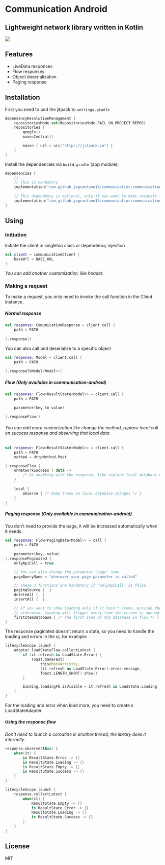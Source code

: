 # Communication Android
## Lightweight network library written in Kotlin

[![](https://jitpack.io/v/jogcaetano13/communication.svg)](https://jitpack.io/#jogcaetano13/communication)

## Features

- LiveData responses
- Flow responses
- Object deserialization
- Paging response

## Installation

First you need to add the jitpack to ```settings.gradle```

```kotlin
dependencyResolutionManagement {
    repositoriesMode.set(RepositoriesMode.FAIL_ON_PROJECT_REPOS)
    repositories {
        google()
        mavenCentral()

        maven { url = uri("https://jitpack.io") }
    }
}
```

Install the dependencies via ```build.gradle``` (app module).

```kotlin
dependencies {
    //...
    // This is mandatory
    implementation("com.github.jogcaetano13:communication:communication-core:<latest_version>")
    
    // This dependency is optional, only if you want to make requests for paging, livedata or flow
    implementation("com.github.jogcaetano13:communication:communication-android:<latest_version>")
}
```

## Using

### Initiation

Initiate the client in singleton class or dependency injection

```kotlin
val client = communicationClient {
    baseUrl = BASE_URL
}
```
*You can add another customization, like header.*

### Making a request

To make a request, you only need to invoke the call function in the Client instance.

##### Normal response

````kotlin
val response: ComunicationResponse = client.call {
    path = PATH
    
}.response()
````

You can also call and deserialize to a specific object

````kotlin
val response: Model = client.call {
    path = PATH
    
}.responseToModel<Model>()
````

##### Flow (Only available in communication-android)

```kotlin
val response: Flow<ResultState<Model>> = client.call {
    path = PATH

    parameter(key to value)

}.responseFlow()
```

###### You can add more customization like change the method, replace local call on success response and observing that local data

```kotlin
val response: Flow<ResultState<Model>> = client.call {
    path = PATH
    method = HttpMethod.Post

}.responseFlow {
    onNetworkSuccess { data ->
        /* Do anything with the response, like replace local database data */
    }
    
    local {
        observe { /* Keep track on local database changes */ }
    }
}
```

##### Paging response (Only available in communication-android)

You don't need to provide the page, it will be increased automatically when it needs.

```kotlin
val response: Flow<PagingData<Model>> = call {
    path = PATH

    parameter(key, value)
}.responsePaginated {
    onlyApiCall = true

    // You can also change the parameter "page" name
    pageQueryName = "wherever your page parameter is called"

    // These 3 functions are mandatory if 'onlyApiCall' is false
    pagingSource {  }
    deleteAll {  }
    insertAll {  }

    // If you want to show loading only if it hasn't items, provide the first nullable item from database,
    // otherwise, loading will trigger every time the screen is opened.
    firstItemDatabase { /* The first item of the database in flow */ }
}
```

The response paginated doesn't return a state, so you need to handle the loading and errors in the ui, for example:

```kotlin
lifecycleScope.launch { 
    adapter.loadStateFlow.collectLatest {
        if (it.refresh is LoadState.Error) {
            Toast.makeText(
                this@MainActivity,
                (it.refresh as LoadState.Error).error.message,
                Toast.LENGTH_SHORT).show()
        }

        binding.loadingPb.isVisible = it.refresh is LoadState.Loading
    }
}
```

For the loading and error when load more, you need to create a LoadStateAdapter.

##### Using the response flow

*Don't need to launch a coroutine in another thread, the library does it internally.*

```kotlin
response.observe(this) {
    when(it) {
        is ResultState.Error -> {}
        is ResultState.Loading -> {}
        is ResultState.Empty -> {}
        is ResultState.Success -> {}
    }
}
```

```kotlin
lifecycleScope.launch {
    response.collectLatest {
        when(it) {
            ResultState.Empty -> {}
            is ResultState.Error -> {}
            ResultState.Loading -> {}
            is ResultState.Success -> {}
        }
    }
}
```

## License

MIT
